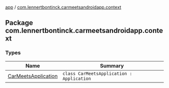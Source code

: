 [app](../index.md) / [com.lennertbontinck.carmeetsandroidapp.context](./index.md)

## Package com.lennertbontinck.carmeetsandroidapp.context

### Types

| Name | Summary |
|---|---|
| [CarMeetsApplication](-car-meets-application/index.md) | `class CarMeetsApplication : Application` |
